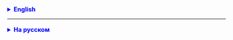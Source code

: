 <details style="margin-top: 16px">
  <summary style="cursor: pointer; color: blue;"><b>English</b></summary>

### Task 1: Student Management

Create a base class `Student` with the attributes `name`, `age` and `GPA`. Then create two
subclass: `HighSchoolStudent` (High School Student) and `CollegeStudent` (College Student).

Add methods to the base class to calculate a student's status based on GPA. For example, if the average score
greater than or equal to 4.5, the student is considered an “excellent student,” if between 3.0 and 4.49 he is considered
an “good student,” and so on.

Create several objects of different student classes and call methods to determine their status.

### Task 2: Hierarchy of computer devices

Create a class hierarchy for computing devices: laptops and desktop computers. Each device has
attributes `brand` and `memory capacity`.

Create methods to display information about each device, including its type (laptop or desktop), brand, and
Memory.

Create objects of different types of computer devices and display information about each of them.

### Problem 3*: Hierarchy of animals

Create a class hierarchy for animals, including mammals and birds. Each class will have common attributes `name`
and `habitat`, as well as specific attributes: in mammals - `type of food` (herbivores, predators)
and “number of legs”, in birds - “wingspan” and “type of feathers” (fluffy, feathered).

Create methods for each class to allow animals to make their own sounds (meow, bark, chirp, etc.). Also
Implement a method that prints information about animals, including their general and specific attributes.

Create objects of different types of animals and call methods to make sounds and display information about them.

___

## Type conversion tasks, for reinforcement:

### Task 4: Reduction of types in animal hierarchies

Let's say we have a hierarchy of animal classes:

````
class Animal { /* ... */ }
class Mammal extends Animal { /* ... */ }
class Bird extends Animal { /* ... */ }

````

Create objects of different classes and try casting between them. For example, create an object like
Mammal, and then try casting it to type Animal.

### Task 5: Type casting in student hierarchies

We have a hierarchy of student classes:

````
class Student { /* ... */ }
class HighSchoolStudent extends Student { /* ... */ }
class CollegeStudent extends Student { /* ... */ }

````

Create objects of different student classes and try casting between them. For example, create an object
type CollegeStudent and then try to cast it to type Student

### Task 6: Coercion of types in the hierarchy of computer devices

We have a hierarchy of computer device classes:

````

class ComputerDevice { /* ... */ }
class Laptop extends ComputerDevice { /* ... */ }
class DesktopComputer extends ComputerDevice { /* ... */ }
````

Create objects from different classes of computer devices and try casting between them. For example,
create an object of type Laptop and then try to cast it to type ComputerDevice.

</details>

<hr>

<details style="margin-top: 16px">
  <summary style="cursor: pointer; color: blue;"><b>На русском</b></summary>

### Задача 1: Управление студентами

Создайте базовый класс `Student` (Студент) с атрибутами `имя`, `возраст` и `средний балл`. Затем создайте два
подкласса: `HighSchoolStudent` (Старшеклассник) и `CollegeStudent` (Студент колледжа).

Добавьте методы в базовый класс для вычисления статуса студента на основе среднего балла. Например, если средний балл
больше или равен 4.5, студент считается "отличником", если между 3.0 и 4.49 - "хорошистом", и так далее.

Создайте несколько объектов разных классов студентов и вызовите методы для определения их статуса.

### Задача 2: Иерархия компьютерных устройств

Создайте иерархию классов для компьютерных устройств: ноутбуки и стационарные компьютеры. Каждое устройство имеет
атрибуты `марка` и `объем памяти`.

Создайте методы для вывода информации о каждом устройстве, включая его тип (ноутбук или стационарный компьютер), марку и
объем памяти.

Создайте объекты разных типов компьютерных устройств и выведите информацию о каждом из них.

### Задача 3*: Иерархия животных

Создайте иерархию классов для животных, включая млекопитающих и птиц. У каждого класса будут общие атрибуты `имя`
и `место обитания`, а также специфичные атрибуты: у млекопитающих - `тип питания` (травоядные, хищники)
и `количество ног`, у птиц - `размах крыльев` и `тип перьев` (пушистые, пернатые).

Создайте методы для каждого класса, позволяющие животным издавать свои звуки (мяукать, гавкать, чирикать и т. д.). Также
реализуйте метод, который выводит информацию о животных, включая их общие и специфичные атрибуты.

Создайте объекты разных типов животных и вызовите методы для издания звуков и вывода информации о них.

___

## Задачи на приведение типов, для закрепления:

### Задача 4: Приведение типов в иерархии животных

Предположим, у нас есть иерархия классов животных:

````
class Animal { /* ... */ }
class Mammal extends Animal { /* ... */ }
class Bird extends Animal { /* ... */ }

````

Создайте объекты разных классов и попробуйте выполнить приведение типов между ними. Например, создайте объект типа
Mammal, а затем попробуйте привести его к типу Animal.

### Задача 5: Приведение типов в иерархии студентов

У нас есть иерархия классов студентов:

````
class Student { /* ... */ }
class HighSchoolStudent extends Student { /* ... */ }
class CollegeStudent extends Student { /* ... */ }

````

Создайте объекты разных классов студентов и попробуйте выполнить приведение типов между ними. Например, создайте объект
типа CollegeStudent, а затем попробуйте привести его к типу Student

### Задача 6: Приведение типов в иерархии компьютерных устройств

У нас есть иерархия классов компьютерных устройств:

````

class ComputerDevice { /* ... */ }
class Laptop extends ComputerDevice { /* ... */ }
class DesktopComputer extends ComputerDevice { /* ... */ }
````

Создайте объекты разных классов компьютерных устройств и попробуйте выполнить приведение типов между ними. Например,
создайте объект типа Laptop, а затем попробуйте привести его к типу ComputerDevice.


</details>
